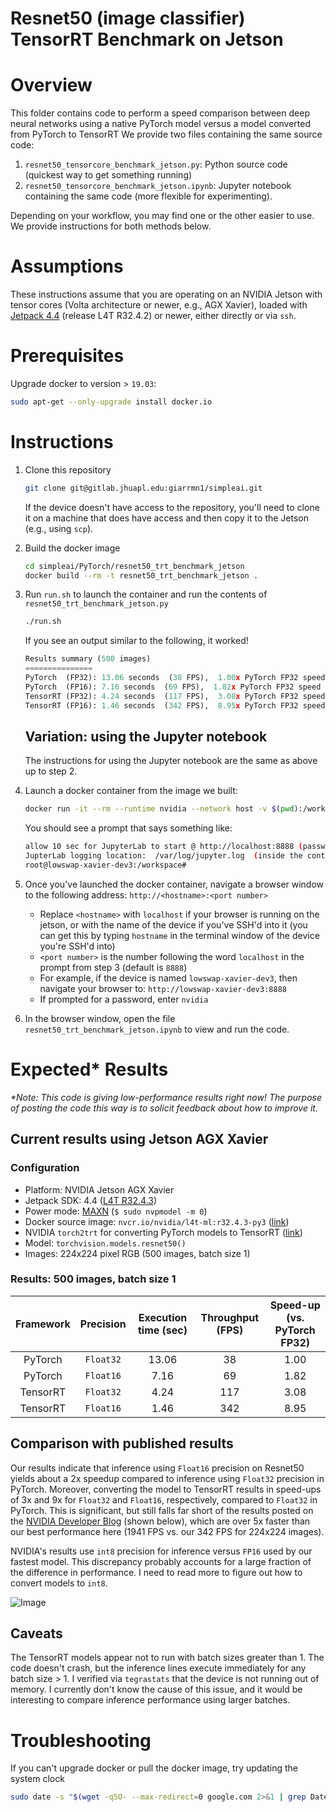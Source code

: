 # Resnet50 (image classifier) TensorRT Benchmark on Jetson

# Overview
This folder contains code to perform a speed comparison between deep neural networks using a native PyTorch model versus a model converted from PyTorch to TensorRT
We provide two files containing the same source code:

1. `resnet50_tensorcore_benchmark_jetson.py`: Python source code (quickest way to get something running)
2. `resnet50_tensorcore_benchmark_jetson.ipynb`: Jupyter notebook containing the same code (more flexible for experimenting).

Depending on your workflow, you may find one or the other easier to use. We provide instructions for both methods below.

# Assumptions
These instructions assume that you are operating on an NVIDIA Jetson with tensor cores (Volta architecture or newer, e.g., AGX Xavier), loaded with [Jetpack 4.4](https://developer.nvidia.com/embedded/jetpack) (release L4T R32.4.2) or newer, either directly or via `ssh`. 
 
# Prerequisites 
Upgrade docker to version > `19.03`:

```bash
sudo apt-get --only-upgrade install docker.io
```

# Instructions

1. Clone this repository

	```bash
	git clone git@gitlab.jhuapl.edu:giarrmn1/simpleai.git
	```
	
	If the device doesn't have access to the repository, you'll need to clone it on a machine that does have access and then copy it to the Jetson (e.g., using `scp`).
	
2. Build the docker image

	```bash
	cd simpleai/PyTorch/resnet50_trt_benchmark_jetson
	docker build --rm -t resnet50_trt_benchmark_jetson .
	```
	
3.  Run `run.sh` to launch the container and run the contents of 
`resnet50_trt_benchmark_jetson.py`

	```bash
	./run.sh
	```

	If you see an output similar to the following, it worked!
	
	```python
	Results summary (500 images)
	===============
	PyTorch  (FP32): 13.06 seconds  (38 FPS),  1.00x PyTorch FP32 speed
	PyTorch  (FP16): 7.16 seconds  (69 FPS),  1.82x PyTorch FP32 speed
	TensorRT (FP32): 4.24 seconds  (117 FPS),  3.08x PyTorch FP32 speed
	TensorRT (FP16): 1.46 seconds  (342 FPS),  8.95x PyTorch FP32 speed
	
	```

	## Variation: using the Jupyter notebook

	The instructions for using the Jupyter notebook are the same as above up to step 2.

4. Launch a docker container from the image we built:

	 ```bash
	 docker run -it --rm --runtime nvidia --network host -v $(pwd):/workspace resnet50_trt_benchmark_jetson 
	 ```
		
	You should see a prompt that says something like:
	
	```bash
	allow 10 sec for JupyterLab to start @ http://localhost:8888 (password nvidia)
	JupterLab logging location:  /var/log/jupyter.log  (inside the container)
	root@lowswap-xavier-dev3:/workspace# 
	``` 

5. Once you've launched the docker container, navigate a browser window to the following address:
`http://<hostname>:<port number>`

	- Replace `<hostname>` with `localhost` if your browser is running on the jetson, or with the name of the device if you've SSH'd into it (you can get this by typing `hostname` in the terminal window of the device you're SSH'd into)
	- `<port number>` is the number following the word `localhost` in the prompt from step 3 (default is `8888`)
	- For example, if the device is named `lowswap-xavier-dev3`, then navigate your browser to:
	`http://lowswap-xavier-dev3:8888`
	- If prompted for a password, enter `nvidia`

6. In the browser window, open the file `resnet50_trt_benchmark_jetson.ipynb` to view and run the code.

# Expected* Results

<I>*Note: This code is giving low-performance results right now! The purpose of posting the code this way is to solicit feedback about how to improve it.</I>

## Current results using Jetson AGX Xavier

### Configuration
- Platform: NVIDIA Jetson AGX Xavier
- Jetpack SDK: 4.4 ([L4T R32.4.3](https://developer.nvidia.com/embedded/jetpack))
- Power mode: [MAXN](https://www.jetsonhacks.com/2018/10/07/nvpmodel-nvidia-jetson-agx-xavier-developer-kit/) (`$ sudo nvpmodel -m 0`) 
- Docker source image: `nvcr.io/nvidia/l4t-ml:r32.4.3-py3`  ([link](https://ngc.nvidia.com/catalog/containers/nvidia:l4t-ml))
- NVIDIA `torch2trt` for converting PyTorch models to TensorRT ([link](https://github.com/NVIDIA-AI-IOT/torch2trt))
- Model: `torchvision.models.resnet50()`
- Images: 224x224 pixel RGB (500 images, batch size 1)

### Results: 500 images, batch size 1
| Framework | Precision |  Execution time (sec) | Throughput (FPS) | Speed-up (vs. PyTorch FP32) |
|:----------:|:-------:|:-------------------:|:----------:|:--------:|
|   PyTorch  |  `Float32`|      13.06        |   38   |     1.00 |
|   PyTorch   |  `Float16`|      7.16        |   69   |     1.82 |
|   TensorRT |  `Float32`|      4.24        |   117   |     3.08 |
|   TensorRT |  `Float16`|      1.46        |   342   |     8.95 |

## Comparison with published results
Our results indicate that inference using `Float16` precision on Resnet50 yields about a 2x speedup compared to inference using `Float32` precision in PyTorch. Moreover, converting the model to TensorRT results in speed-ups of 3x and 9x for `Float32` and `Float16`, respectively, compared to `Float32` in PyTorch. This is significant, but still falls far short of the results posted on the [NVIDIA Developer Blog](https://developer.nvidia.com/blog/jetson-xavier-nx-the-worlds-smallest-ai-supercomputer/) (shown below), which are over 5x faster than our best performance here (1941 FPS vs. our 342 FPS for 224x224 images).  

NVIDIA's results use `int8` precision for inference versus `FP16` used by our fastest model. This discrepancy probably accounts for a large fraction of the difference in performance. I need to read more to figure out how to convert models to `int8`.

![Image](https://developer.download.nvidia.com/devblogs/inferencing-performance.png)

## Caveats
The TensorRT models appear not to run with batch sizes greater than 1. The code doesn't crash, but the inference lines execute immediately for any batch size > 1. I verified via `tegrastats` that the device is not running out of memory. I currently don't know the cause of this issue, and it would be interesting to compare inference performance using larger batches.  

# Troubleshooting
If you can't upgrade docker or pull the docker image, try updating the system clock
```bash
sudo date -s "$(wget -qSO- --max-redirect=0 google.com 2>&1 | grep Date: | cut -d' ' -f5-8)Z"
```